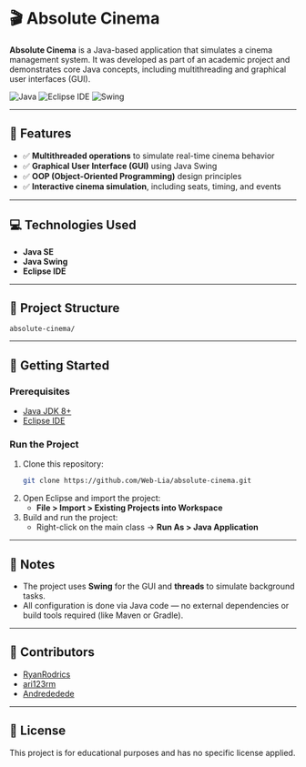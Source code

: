 # 🎬 Absolute Cinema

**Absolute Cinema** is a Java-based application that simulates a cinema management system. It was developed as part of an academic project and demonstrates core Java concepts, including multithreading and graphical user interfaces (GUI).

![Java](https://img.shields.io/badge/Java-ED8B00?style=for-the-badge&logo=java&logoColor=white)
![Eclipse IDE](https://img.shields.io/badge/Eclipse-2C2255?style=for-the-badge&logo=eclipseide&logoColor=white)
![Swing](https://img.shields.io/badge/Swing-GUI-informational?style=for-the-badge)

---

## 🧠 Features

- ✅ **Multithreaded operations** to simulate real-time cinema behavior  
- ✅ **Graphical User Interface (GUI)** using Java Swing  
- ✅ **OOP (Object-Oriented Programming)** design principles  
- ✅ **Interactive cinema simulation**, including seats, timing, and events  

---

## 💻 Technologies Used

- **Java SE**
- **Java Swing**
- **Eclipse IDE**

---

## 📂 Project Structure

```
absolute-cinema/

```

---

## 🚀 Getting Started

### Prerequisites
- [Java JDK 8+](https://www.oracle.com/java/technologies/javase-jdk8-downloads.html)
- [Eclipse IDE](https://www.eclipse.org/downloads/)

### Run the Project
1. Clone this repository:
   ```bash
   git clone https://github.com/Web-Lia/absolute-cinema.git
   ```
2. Open Eclipse and import the project:
   - **File > Import > Existing Projects into Workspace**
3. Build and run the project:
   - Right-click on the main class → **Run As > Java Application**

---

## 📌 Notes

- The project uses **Swing** for the GUI and **threads** to simulate background tasks.
- All configuration is done via Java code — no external dependencies or build tools required (like Maven or Gradle).

---

## 🤝 Contributors

- [RyanRodrics](https://github.com/RyanRodrics)  
- [ari123rm](https://github.com/ari123rm)  
- [Andrededede](https://github.com/Andrededede)  


---

## 📃 License

This project is for educational purposes and has no specific license applied.
